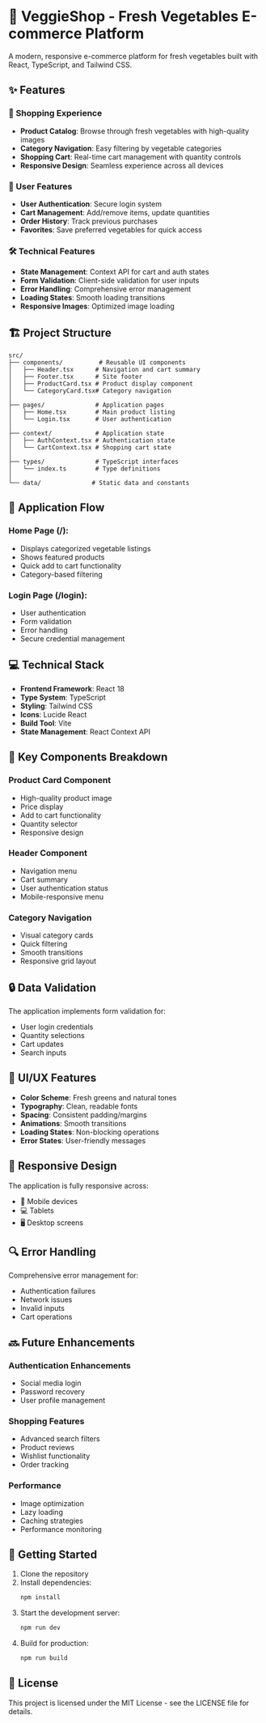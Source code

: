 # 🥬 VeggieShop - Fresh Vegetables E-commerce Platform

A modern, responsive e-commerce platform for fresh vegetables built with React, TypeScript, and Tailwind CSS.

## ✨ Features

### 🏪 Shopping Experience
- **Product Catalog**: Browse through fresh vegetables with high-quality images
- **Category Navigation**: Easy filtering by vegetable categories
- **Shopping Cart**: Real-time cart management with quantity controls
- **Responsive Design**: Seamless experience across all devices

### 👤 User Features
- **User Authentication**: Secure login system
- **Cart Management**: Add/remove items, update quantities
- **Order History**: Track previous purchases
- **Favorites**: Save preferred vegetables for quick access

### 🛠 Technical Features
- **State Management**: Context API for cart and auth states
- **Form Validation**: Client-side validation for user inputs
- **Error Handling**: Comprehensive error management
- **Loading States**: Smooth loading transitions
- **Responsive Images**: Optimized image loading

## 🏗 Project Structure
```
src/
├── components/          # Reusable UI components
│   ├── Header.tsx      # Navigation and cart summary
│   ├── Footer.tsx      # Site footer
│   ├── ProductCard.tsx # Product display component
│   └── CategoryCard.tsx# Category navigation
│
├── pages/              # Application pages
│   ├── Home.tsx        # Main product listing
│   └── Login.tsx       # User authentication
│
├── context/            # Application state
│   ├── AuthContext.tsx # Authentication state
│   └── CartContext.tsx # Shopping cart state
│
├── types/              # TypeScript interfaces
│   └── index.ts        # Type definitions
│
└── data/              # Static data and constants
```

## 🔄 Application Flow

### Home Page (/):
- Displays categorized vegetable listings
- Shows featured products
- Quick add to cart functionality
- Category-based filtering

### Login Page (/login):
- User authentication
- Form validation
- Error handling
- Secure credential management

## 💻 Technical Stack
- **Frontend Framework**: React 18
- **Type System**: TypeScript
- **Styling**: Tailwind CSS
- **Icons**: Lucide React
- **Build Tool**: Vite
- **State Management**: React Context API

## 🎯 Key Components Breakdown

### Product Card Component
- High-quality product image
- Price display
- Add to cart functionality
- Quantity selector
- Responsive design

### Header Component
- Navigation menu
- Cart summary
- User authentication status
- Mobile-responsive menu

### Category Navigation
- Visual category cards
- Quick filtering
- Smooth transitions
- Responsive grid layout

## 🔒 Data Validation
The application implements form validation for:
- User login credentials
- Quantity selections
- Cart updates
- Search inputs

## 🎨 UI/UX Features
- **Color Scheme**: Fresh greens and natural tones
- **Typography**: Clean, readable fonts
- **Spacing**: Consistent padding/margins
- **Animations**: Smooth transitions
- **Loading States**: Non-blocking operations
- **Error States**: User-friendly messages

## 📱 Responsive Design
The application is fully responsive across:
- 📱 Mobile devices
- 💻 Tablets
- 🖥 Desktop screens

## 🔍 Error Handling
Comprehensive error management for:
- Authentication failures
- Network issues
- Invalid inputs
- Cart operations

## 🔜 Future Enhancements

### Authentication Enhancements
- Social media login
- Password recovery
- User profile management

### Shopping Features
- Advanced search filters
- Product reviews
- Wishlist functionality
- Order tracking

### Performance
- Image optimization
- Lazy loading
- Caching strategies
- Performance monitoring

## 🚀 Getting Started

1. Clone the repository
2. Install dependencies:
   ```bash
   npm install
   ```
3. Start the development server:
   ```bash
   npm run dev
   ```
4. Build for production:
   ```bash
   npm run build
   ```

## 📄 License
This project is licensed under the MIT License - see the LICENSE file for details.
